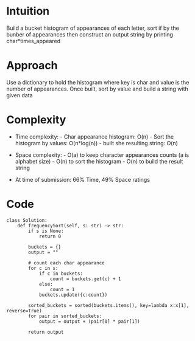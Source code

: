 <!-- Titles: Simple and explained solution [Python3][93%T][88%S][mst] -->

# Intuition
Build a bucket histogram of appearances of each letter, sort if by the bunber of appearances then construct an output string by printing char*times_appeared

# Approach
Use a dictionary to hold the histogram where key is char and value is the number of appearances. Once built, sort by value and build a string with given data

# Complexity
- Time complexity:
        - Char appearance histogram: O(n)
        - Sort the histogram by values: O(n*log(n))
        - built she resulting string: O(n)

- Space complexity:
        - O(a) to keep character appearances counts (a is alphabet size)
        - O(n) to sort the histogram
        - O(n) to build the result string
- At time of submission: 66% Time, 49% Space ratings

# Code
```
class Solution:
    def frequencySort(self, s: str) -> str:
        if s is None:
            return 0

        buckets = {}
        output = ""

        # count each char appearance
        for c in s:
            if c in buckets:
                count = buckets.get(c) + 1
            else:
                count = 1
            buckets.update({c:count})

        sorted_buckets = sorted(buckets.items(), key=lambda x:x[1], reverse=True)
        for pair in sorted_buckets:
            output = output + (pair[0] * pair[1])

        return output
```
